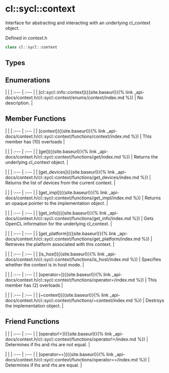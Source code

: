 ---
---
# cl::sycl::context

Interface for abstracting and interacting with an underlying cl_context object. 

Defined in context.h

```cpp
class cl::sycl::context
```

## Types

## Enumerations

   |   |
| :--- | :--- |
| [cl::sycl::info::context]({{site.baseurl}}{% link _api-docs/context.h/cl::sycl::context/enums/context/index.md %}) | No description. |

## Member Functions

   |   |
| :--- | :--- |
| [context]({{site.baseurl}}{% link _api-docs/context.h/cl::sycl::context/functions/context/index.md %}) | This member has (10) overloads |

   |   |
| :--- | :--- |
| [get]({{site.baseurl}}{% link _api-docs/context.h/cl::sycl::context/functions/get/index.md %}) | Returns the underlying cl_context object.  |

   |   |
| :--- | :--- |
| [get_devices]({{site.baseurl}}{% link _api-docs/context.h/cl::sycl::context/functions/get_devices/index.md %}) | Returns the list of devices from the current context.  |

   |   |
| :--- | :--- |
| [get_impl]({{site.baseurl}}{% link _api-docs/context.h/cl::sycl::context/functions/get_impl/index.md %}) | Returns an opaque pointer to the implementation object.  |

   |   |
| :--- | :--- |
| [get_info]({{site.baseurl}}{% link _api-docs/context.h/cl::sycl::context/functions/get_info/index.md %}) | Gets OpenCL information for the underlying cl_context.  |

   |   |
| :--- | :--- |
| [get_platform]({{site.baseurl}}{% link _api-docs/context.h/cl::sycl::context/functions/get_platform/index.md %}) | Retrieves the platform associated with this context.  |

   |   |
| :--- | :--- |
| [is_host]({{site.baseurl}}{% link _api-docs/context.h/cl::sycl::context/functions/is_host/index.md %}) | Specifies whether the context is in host mode.  |

   |   |
| :--- | :--- |
| [operator=]({{site.baseurl}}{% link _api-docs/context.h/cl::sycl::context/functions/operator=/index.md %}) | This member has (2) overloads |

   |   |
| :--- | :--- |
| [~context]({{site.baseurl}}{% link _api-docs/context.h/cl::sycl::context/functions/~context/index.md %}) | Destroys the implementation object.  |


## Friend Functions

   |   |
| :--- | :--- |
| [operator!=]({{site.baseurl}}{% link _api-docs/context.h/cl::sycl::context/functions/operator!=/index.md %}) | Determines if lhs and rhs are not equal.  |

   |   |
| :--- | :--- |
| [operator==]({{site.baseurl}}{% link _api-docs/context.h/cl::sycl::context/functions/operator==/index.md %}) | Determines if lhs and rhs are equal.  |

